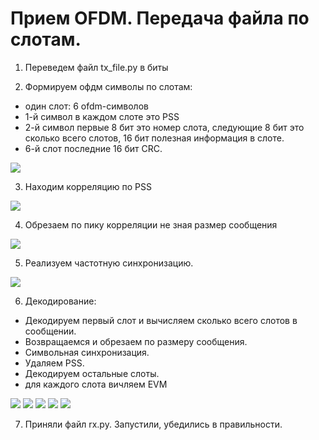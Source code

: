 # Прием OFDM. Передача файла по слотам.

1. Переведем файл tx_file.py в биты

2. Формируем офдм символы по слотам:

- один слот: 6 ofdm-символов 
- 1-й символ в каждом слоте это PSS
- 2-й символ первые 8 бит это номер слота, следующие 8 бит это сколько всего слотов, 16 бит полезная информация в слоте.
- 6-й слот последние 16 бит CRC.

<img src = "photo/data.png">

3. Находим корреляцию по PSS

<img src = "photo/Figure_2.png">

4. Обрезаем по пику корреляции не зная размер сообщения

<img src = "photo/акуй.png">

5. Реализуем частотную синхронизацию.

<img src = "photo/Figure_4.png">

6. Декодирование:

- Декодируем первый слот и вычисляем сколько всего слотов в сообщении. 
- Возвращаемся и обрезаем по размеру сообщения. 
- Символьная синхронизация. 
- Удаляем PSS. 
- Декодируем остальные слоты. 
- для каждого слота вичляем EVM


<img src = "photo/1.jpg"> 
<img src = "photo/2.jpg">

<img src = "photo/3.jpg">
<img src = "photo/4.jpg">

<img src = "photo/5.jpg">

7. Приняли файл rx.py. Запустили, убедились в правильности.
